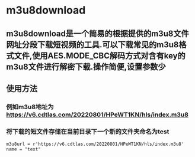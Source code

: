 # m3u8download
## m3u8download是一个简易的根据提供的m3u8文件网址分段下载短视频的工具.可以下载常见的m3u8格式文件,使用AES.MODE_CBC解码方式对含有key的m3u8文件进行解密下载.操作简便,设置参数少
## 使用方法
### 例如m3u8地址为  https://v6.cdtlas.com/20220801/HPeWT1KN/hls/index.m3u8
### 将下载的短文件存储在当前目录下一个新的文件夹命名为test
    m3u8url = r'https://v6.cdtlas.com/20220801/HPeWT1KN/hls/index.m3u8'
    name = "text"


